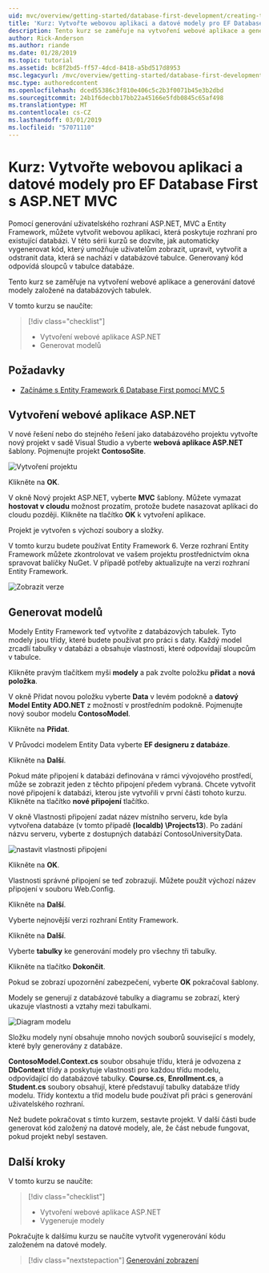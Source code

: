 ```yaml
---
uid: mvc/overview/getting-started/database-first-development/creating-the-web-application
title: 'Kurz: Vytvořte webovou aplikaci a datové modely pro EF Database First s ASP.NET MVC'
description: Tento kurz se zaměřuje na vytvoření webové aplikace a generování datové modely založené na databázových tabulek.
author: Rick-Anderson
ms.author: riande
ms.date: 01/28/2019
ms.topic: tutorial
ms.assetid: bc8f2bd5-ff57-4dcd-8418-a5bd517d8953
msc.legacyurl: /mvc/overview/getting-started/database-first-development/creating-the-web-application
msc.type: authoredcontent
ms.openlocfilehash: dced55386c3f810e406c5c2b3f0071b45e3b2dbd
ms.sourcegitcommit: 24b1f6decbb17bb22a45166e5fdb0845c65af498
ms.translationtype: MT
ms.contentlocale: cs-CZ
ms.lasthandoff: 03/01/2019
ms.locfileid: "57071110"
---
```

# <a name="tutorial-create-the-the-web-application-and-data-models-for-ef-database-first-with-aspnet-mvc"></a>Kurz: Vytvořte webovou aplikaci a datové modely pro EF Database First s ASP.NET MVC

 Pomocí generování uživatelského rozhraní ASP.NET, MVC a Entity Framework, můžete vytvořit webovou aplikaci, která poskytuje rozhraní pro existující databázi. V této sérii kurzů se dozvíte, jak automaticky vygenerovat kód, který umožňuje uživatelům zobrazit, upravit, vytvořit a odstranit data, která se nachází v databázové tabulce. Generovaný kód odpovídá sloupců v tabulce databáze.

Tento kurz se zaměřuje na vytvoření webové aplikace a generování datové modely založené na databázových tabulek.

V tomto kurzu se naučíte:

> [!div class="checklist"]
> * Vytvoření webové aplikace ASP.NET
> * Generovat modelů

## <a name="prerequisites"></a>Požadavky

* [Začínáme s Entity Framework 6 Database First pomocí MVC 5](setting-up-database.md)

## <a name="create-an-aspnet-web-app"></a>Vytvoření webové aplikace ASP.NET

V nové řešení nebo do stejného řešení jako databázového projektu vytvořte nový projekt v sadě Visual Studio a vyberte **webová aplikace ASP.NET** šablony. Pojmenujte projekt **ContosoSite**.

![Vytvoření projektu](creating-the-web-application/_static/image1.png)

Klikněte na **OK**.

V okně Nový projekt ASP.NET, vyberte **MVC** šablony. Můžete vymazat **hostovat v cloudu** možnost prozatím, protože budete nasazovat aplikaci do cloudu později. Klikněte na tlačítko **OK** k vytvoření aplikace.

Projekt je vytvořen s výchozí soubory a složky.

V tomto kurzu budete používat Entity Framework 6. Verze rozhraní Entity Framework můžete zkontrolovat ve vašem projektu prostřednictvím okna spravovat balíčky NuGet. V případě potřeby aktualizujte na verzi rozhraní Entity Framework.

![Zobrazit verze](creating-the-web-application/_static/image3.png)

## <a name="generate-the-models"></a>Generovat modelů

Modely Entity Framework teď vytvoříte z databázových tabulek. Tyto modely jsou třídy, které budete používat pro práci s daty. Každý model zrcadlí tabulky v databázi a obsahuje vlastnosti, které odpovídají sloupcům v tabulce.

Klikněte pravým tlačítkem myši **modely** a pak zvolte položku **přidat** a **nová položka**.

V okně Přidat novou položku vyberte **Data** v levém podokně a **datový Model Entity ADO.NET** z možností v prostředním podokně. Pojmenujte nový soubor modelu **ContosoModel**.

Klikněte na **Přidat**.

V Průvodci modelem Entity Data vyberte **EF designeru z databáze**.

Klikněte na **Další**.

Pokud máte připojení k databázi definována v rámci vývojového prostředí, může se zobrazit jeden z těchto připojení předem vybraná. Chcete vytvořit nové připojení k databázi, kterou jste vytvořili v první části tohoto kurzu. Klikněte na tlačítko **nové připojení** tlačítko.

V okně Vlastnosti připojení zadat název místního serveru, kde byla vytvořena databáze (v tomto případě **(localdb) \Projects13**). Po zadání názvu serveru, vyberte z dostupných databází ContosoUniversityData.

![nastavit vlastnosti připojení](creating-the-web-application/_static/image8.png)

Klikněte na **OK**.

Vlastnosti správné připojení se teď zobrazují. Můžete použít výchozí název připojení v souboru Web.Config.

Klikněte na **Další**.

Vyberte nejnovější verzi rozhraní Entity Framework.

Klikněte na **Další**.

Vyberte **tabulky** ke generování modely pro všechny tři tabulky.

Klikněte na tlačítko **Dokončit**.

Pokud se zobrazí upozornění zabezpečení, vyberte **OK** pokračoval šablony.

Modely se generují z databázové tabulky a diagramu se zobrazí, který ukazuje vlastnosti a vztahy mezi tabulkami.

![Diagram modelu](creating-the-web-application/_static/image11.png)

Složku modely nyní obsahuje mnoho nových souborů související s modely, které byly generovány z databáze.

**ContosoModel.Context.cs** soubor obsahuje třídu, která je odvozena z **DbContext** třídy a poskytuje vlastnosti pro každou třídu modelu, odpovídající do databázové tabulky. **Course.cs**, **Enrollment.cs**, a **Student.cs** soubory obsahují, které představují tabulky databáze třídy modelu. Třídy kontextu a tříd modelu bude používat při práci s generování uživatelského rozhraní.

Než budete pokračovat s tímto kurzem, sestavte projekt. V další části bude generovat kód založený na datové modely, ale, že část nebude fungovat, pokud projekt nebyl sestaven.

## <a name="next-steps"></a>Další kroky

V tomto kurzu se naučíte:

> [!div class="checklist"]
> * Vytvoření webové aplikace ASP.NET
> * Vygeneruje modely

Pokračujte k dalšímu kurzu se naučíte vytvořit vygenerování kódu založeném na datové modely.
> [!div class="nextstepaction"]
> [Generování zobrazení](generating-views.md)